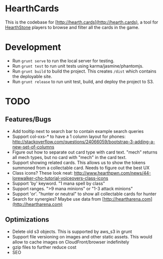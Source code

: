 # HearthCards
This is the codebase for [http://hearth.cards](http://hearth.cards), a tool for [HearthStone](http://us.battle.net/hearthstone/en/) players to browse and filter all the cards in the game.

# Development
* Run ```grunt serve``` to run the local server for testing.
* Run ```grunt test``` to run unit tests using karma/jasmine/phantomjs.
* Run ```grunt build``` to build the project. This creates ```/dist``` which contains the deployable site.
* Run ```grunt release``` to run unit test, build, and deploy the project to S3.

# TODO
## Features/Bugs
* Add tooltip next to search bar to contain example search queries
* Support col-xxs-* to have a 1 column layout for phones: http://stackoverflow.com/questions/24066059/bootstrap-3-adding-a-new-set-of-columns
* Figure out how to separate out card type with card text. "mech" returns all mech types, but no card with "mech" in the card text.
* Support showing related cards. This allows us to show the tokens summoned from a collectable card. Needs to figure out the best UX
* Class icons? These look neat: http://www.hearthpwn.com/news/44-lorewalker-cho-tutorial-voiceovers-class-icons
* Support 'by' keyword. "1 mana spell by class"
* Support ranges. ">9 mana minions" or "1-3 attack minions"
* Support 'or'. "hunter or neutral" to show all collectable cards for hunter
* Search for synergies? Maybe use data from [http://heartharena.com](http://heartharena.com)

## Optimizations
* Delete old s3 objects. This is supported by aws_s3 in grunt
* Support file versioning on images and other static assets. This would allow to cache images on CloudFront/browser indefinitely
* gzip files to further reduce cost
* SEO